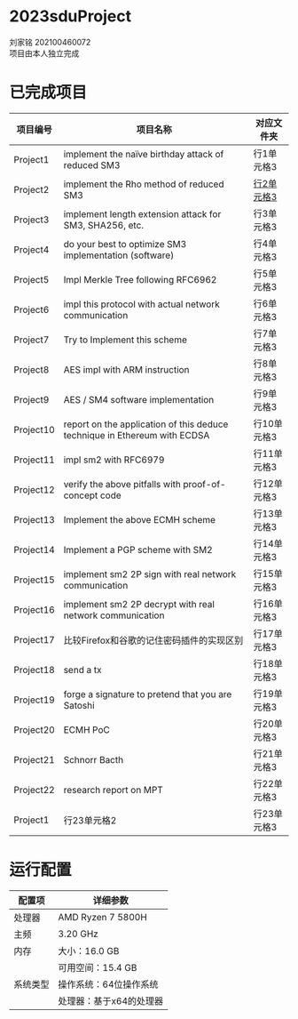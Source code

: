 # 2023sduProject
刘家铭
202100460072  
项目由本人独立完成  

# 已完成项目
| 项目编号     | 项目名称     | 对应文件夹     |
| ------ | ------ | ------ |
| Project1 | implement the naïve birthday attack of reduced SM3 | 行1单元格3 |
| Project2 | implement the Rho method of reduced SM3 | [行2单元格3](https://github.com/Ljm200301/2023sdu/edit/main/Project2) |
| Project3 | implement length extension attack for SM3, SHA256, etc. | 行3单元格3 |
| Project4 | do your best to optimize SM3 implementation (software) | 行4单元格3 |
| Project5 | Impl Merkle Tree following RFC6962 | 行5单元格3 |
| Project6 | impl this protocol with actual network communication | 行6单元格3 |
| Project7 | Try to Implement this scheme | 行7单元格3 |
| Project8 | AES impl with ARM instruction | 行8单元格3 |
| Project9 | AES / SM4 software implementation | 行9单元格3 |
| Project10 | report on the application of this deduce technique in Ethereum with ECDSA | 行10单元格3 |
| Project11 | impl sm2 with RFC6979 | 行11单元格3 |
| Project12 | verify the above pitfalls with proof-of-concept code | 行12单元格3 |
| Project13 | Implement the above ECMH scheme | 行13单元格3 |
| Project14 | Implement a PGP scheme with SM2 | 行14单元格3 |
| Project15 | implement sm2 2P sign with real network communication | 行15单元格3 |
| Project16 | implement sm2 2P decrypt with real network communication | 行16单元格3 |
| Project17| 比较Firefox和谷歌的记住密码插件的实现区别 | 行17单元格3 |
| Project18 | send a tx  | 行18单元格3 |
| Project19 | forge a signature to pretend that you are Satoshi | 行19单元格3 |
| Project20 | ECMH PoC | 行20单元格3 |
| Project21 | Schnorr Bacth | 行21单元格3 |
| Project22 | research report on MPT | 行22单元格3 |
| Project1 | 行23单元格2 | 行23单元格3 |
# 运行配置
| 配置项 | 详细参数                  |
| ------ | ------------------------ |
| 处理器 | AMD Ryzen 7 5800H        |
| 主频   | 3.20 GHz                 |
| 内存   | 大小：16.0 GB           |
|        | 可用空间：15.4 GB       |
| 系统类型 | 操作系统：64位操作系统 |
|         | 处理器：基于x64的处理器 |
